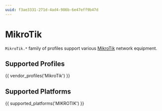 ```yaml
---
uuid: f3ae3331-271d-4ad4-986b-6e47eff9b47d
---
```

# MikroTik

`MikroTik.*` family of profiles support various [MikroTik](http://www.mikrotik.com/)
network equipment.

## Supported Profiles

{{ vendor_profiles('MikroTik') }}

## Supported Platforms

{{ supported_platforms('MIKROTIK') }}
